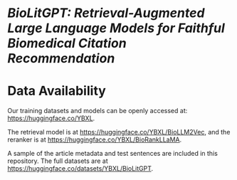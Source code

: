 # *BioLitGPT: Retrieval-Augmented Large Language Models for Faithful Biomedical Citation Recommendation*


# Data Availability
Our training datasets and models can be openly accessed at: https://huggingface.co/YBXL.

The retrieval model is at https://huggingface.co/YBXL/BioLLM2Vec, and the reranker is at https://huggingface.co/YBXL/BioRankLLaMA.

A sample of the article metadata and test sentences are included in this repository. The full datasets are at https://huggingface.co/datasets/YBXL/BioLitGPT.
